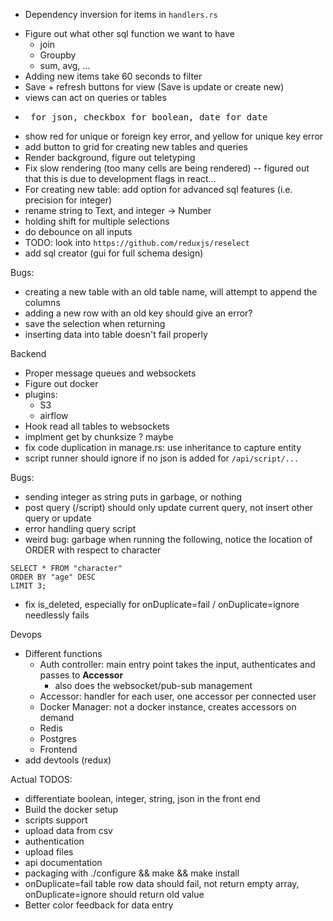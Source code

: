 
* Dependency inversion for items in `handlers.rs`

- Figure out what other sql function we want to have
  - join
  - Groupby
  - sum, avg, ...
- Adding new items take 60 seconds to filter
- Save + refresh buttons for view (Save is update or create new)
- views can act on queries or tables
- <pre> for json, checkbox for boolean, date for date
- show red for unique or foreign key error, and yellow for unique key error
- add button to grid for creating new tables and queries
- Render background, figure out teletyping
- Fix slow rendering (too many cells are being rendered) -- figured out that this is due to development flags in react...
- For creating new table: add option for advanced sql features (i.e. precision for integer)
- rename string to Text, and integer -> Number
- holding shift for multiple selections
- do debounce on all inputs
- TODO: look into `https://github.com/reduxjs/reselect`
- add sql creator (gui for full schema design)

Bugs:
- creating a new table with an old table name, will attempt to append the columns
- adding a new row with an old key should give an error?
- save the selection when returning
- inserting data into table doesn't fail properly

Backend
- Proper message queues and websockets
- Figure out docker
- plugins:
  - S3
  - airflow
 - Hook read all tables to websockets
 - implment get by chunksize ? maybe
 - fix code duplication in manage.rs: use inheritance to capture entity
 - script runner should ignore if no json is added for `/api/script/...`

Bugs:
- sending integer as string puts in garbage, or nothing
- post query (/script) should only update current query, not insert other query or update
- error handling query script
- weird bug: garbage when running the following, notice the location of ORDER with respect to character
```
SELECT * FROM "character"
ORDER BY "age" DESC
LIMIT 3;
```
- fix is_deleted, especially for onDuplicate=fail / onDuplicate=ignore needlessly fails


 Devops
 - Different functions
    - Auth controller: main entry point takes the input, authenticates and passes to **Accessor**
        - also does the websocket/pub-sub management
    - Accessor: handler for each user, one accessor per connected user
    - Docker Manager: not a docker instance, creates accessors on demand
    - Redis
    - Postgres
    - Frontend
- add devtools (redux)


Actual TODOS:
- differentiate boolean, integer, string, json in the front end
- Build the docker setup
- scripts support
- upload data from csv
- authentication
- upload files
- api documentation
- packaging with ./configure && make && make install
- onDuplicate=fail table row data should fail, not return empty array, onDuplicate=ignore should return old value
- Better color feedback for data entry